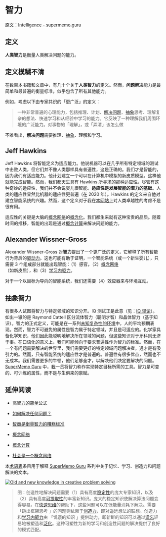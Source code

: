 # 智力

原文：[Intelligence - supermemo.guru](https://supermemo.guru/wiki/Intelligence)

## 定义

**人类智力**是衡量人类解决问题的能力。

## 定义模糊不清

在数百本书籍和文章中，有几十个关于**人类智力**的定义。然而，**问题解决**能力是最简单和最普遍的衡量标准，似乎包含了所有其他能力。

例如，考虑以下由专家共识的「更广泛」的定义：

> 一种非常普遍的心理能力，包括推理、计划、[解决问题](https://supermemo.guru/wiki/How_to_solve_any_problem%3F)、[抽象](https://supermemo.guru/wiki/Abstract_knowledge)思考、理解复杂的想法、快速学习和从经验中学习的能力。它反映了一种理解我们周围环境的广泛能力。对事物的「理解」，或「弄清」该怎么做

不难看出，**解决问题**需要推理、[抽象](https://supermemo.guru/wiki/Abstraction)、理解和学习。

## Jeff Hawkins

Jeff Hawkins 将智能定义为适应能力。他说机器可以在几乎所有特定领域的测试中击败人类，但它们并不像人类那样具有普遍性，这是正确的。我们才是智能的，因为我们有适应能力。他计划建立一个可以在计算机中模拟的新皮质模型。这样他就能完成智能。然而，我们都天生具有 Hawkins 所寻求的那种适应性。尽管有这种奇妙的适应性，我们并不会说婴儿很智能。**适应性是发展智能的潜力的基础**。人类的适应性显然比机器的适应性更普遍（在 2020 年）。Hawkins 的定义来自他对建立智能系统的兴趣。然而，这个定义对于我在[本网站](https://supermemo.guru/wiki/This_site)上对人类卓越性的考虑不是很有用。

适应性的关键是大脑的[概念网络](https://supermemo.guru/wiki/Concept_network)的[概念化](https://supermemo.guru/wiki/Conceptualization)。我们都生来就有这种宝贵的品质。随着时间的推移，智能的出现是通过[概念计算](https://supermemo.guru/wiki/Conceptual_computation)来解决问题的能力。

## Alexander Wissner-Gross

Alexander Wissner-Gross 对**智力**提出了一个更广泛的定义，它解释了所有智能行为背后的[驱动力](http://michaelscharf.blogspot.com/2014/02/a-new-equation-for-intelligence-f-t-s.html)。这也可能有助于证明，一个智能系统（或一个新生婴儿），只需要 3 个组成部分就能出现智能：（1）感官，（2）[概念网络](https://supermemo.guru/wiki/Concept_network)（如新皮质），和（3）[学习内驱力](https://supermemo.guru/wiki/Learn_drive)。

对于一个以目标为导向的智能系统，我们还需要（4）效应器来与环境互动。

## 抽象智力

有很多人试图将智力与特定领域的知识分开。IQ 测试正是此意（见：[IQ 谬论](https://supermemo.guru/wiki/IQ_myth)）。如出一辙的是 Raymond Cattell 区分流体智力（聪明才智）和晶体智力（基于知识）。智力的正式定义，可能是在一系列[未知复杂性的环境](https://link.springer.com/article/10.1007%2Fs11023-007-9079-x)中，人的平均预期表现。然而，智力不可避免的属性是智力属于特定领域，并且是可适应的。化学家具备化学知识，他们因此能聪明地解决所在领域的问题，但这些知识对于牙科则无济于事。在口语化的意义上，我们可能倾向于要求普遍性作为智力的标准。然而，在一个有问题需要解决的世界里，我们需要更好的特定领域问题解决者。通才是有吸引力的。然而，只有智能系统的适应性才是普遍的。普遍性有很多优点，然而也不无成本。我们需要更多的牛顿，他们足够全才，以解决他们决定要解决的问题。 [SuperMemo Guru](https://supermemo.guru/wiki/SuperMemo_Guru) 中，[我](https://supermemo.guru/wiki/Piotr_Wozniak)一贯将智力称作实现特定目标所需的工具。智力是可变的、可训练的属性，而不是与生俱来的禀赋。

## 延伸阅读

- [高智力的简单公式](https://supermemo.guru/wiki/Simple_formula_for_high_intelligence)

- [如何解决任何问题？](https://supermemo.guru/wiki/How_to_solve_any_problem%3F)

- [智商是衡量智力的糟糕标准](https://supermemo.guru/wiki/IQ_is_a_dismal_measure_of_intelligence)

- [概念网络](https://supermemo.guru/wiki/Concept_network)

- [概念计算](https://supermemo.guru/wiki/Conceptual_computation)

- [社会是一个概念网络](https://supermemo.guru/wiki/Society_as_a_concept_network)

本[术语表](https://supermemo.guru/wiki/Glossary)条目用于解释 [SuperMemo Guru](https://supermemo.guru/wiki/SuperMemo_Guru) 系列中关于记忆、学习、创造力和问题解决的文本。

[![Old and new knowledge in creative problem solving](https://supermemo.guru/images/thumb/0/0c/Knowledge_in_creative_problem_solving.png/600px-Knowledge_in_creative_problem_solving.png)](https://supermemo.guru/wiki/File:Knowledge_in_creative_problem_solving.png)

> 图：创造性地解决问题需要（1）具有高度[稳定性](https://supermemo.guru/wiki/Stability)的庞大专家知识，以及（2）具有高度[可提取性](https://supermemo.guru/wiki/Retrievability)的丰富新知识。庞大的稳定知识使解决算法问题变得容易。在[快速思维](https://supermemo.guru/wiki/Fast_thinking)的帮助下，这些问题可以在低能量消耗下解决。需要 「跳出框架思考 」的问题则依赖于[创造力](https://supermemo.guru/wiki/Creativity)，即对遥远想法的联想。创造力和[学习内驱力](https://supermemo.guru/wiki/Learn_drive)由 「饥饿的知识 」提供动力，即新鲜的知识可以通过[遗忘](https://supermemo.guru/wiki/Forgetting)轻易地被塑造和[泛化](https://supermemo.guru/wiki/Generalization)。这种可塑性为新的学习和创造性问题的解决提供了良好的模式匹配。